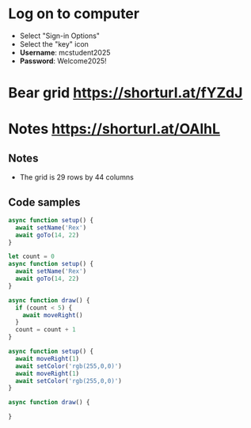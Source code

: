 # Log on to computer

* Select "Sign-in Options"
* Select the "key" icon
* **Username**: mcstudent2025
* **Password**: Welcome2025!

# Bear grid https://shorturl.at/fYZdJ
# Notes https://shorturl.at/OAlhL
## Notes
* The grid is 29 rows by 44 columns



## Code samples
```js
async function setup() {
  await setName('Rex')
  await goTo(14, 22)
}
```

```js
let count = 0
async function setup() {
  await setName('Rex')
  await goTo(14, 22)
}

async function draw() {
  if (count < 5) {
    await moveRight()
  }
  count = count + 1
}
```

```js
async function setup() {
  await moveRight(1)
  await setColor('rgb(255,0,0)')
  await moveRight(1)
  await setColor('rgb(255,0,0)')
}                                 

async function draw() {

}
```

